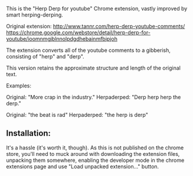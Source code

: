 This is the "Herp Derp for youtube" Chrome extension, vastly improved by smart herping-derping.

Original extension:
  http://www.tannr.com/herp-derp-youtube-comments/
  https://chrome.google.com/webstore/detail/herp-derp-for-youtube/ioomnmgjblnnolpdgdhebainmfbipjoh

The extension converts all of the youtube comments to a gibberish, consisting of "herp" and "derp".

This version retains the approximate structure and length of the original text.

Examples:

Original: "More crap in the industry."
Herpaderped: "Derp herp herp the derp."

Original: "the beat is rad"
Herpaderped: "the herp is derp"

## Installation:

It's a hassle (it's worth it, though). As this is not published on the chrome
store, you'll need to muck around with downloading the extension files,
unpacking them somewhere, enabling the developer mode in the chrome extensions
page and use "Load unpacked extension..." button.
